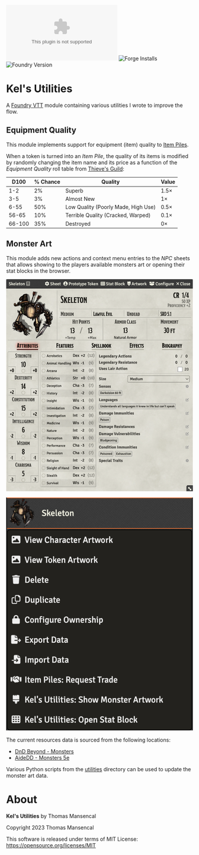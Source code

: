 ![Latest Release Download Count](https://img.shields.io/github/downloads/KelSolaar/fvvt-kels-utilities/latest/module.zip) ![Forge Installs](https://img.shields.io/badge/dynamic/json?label=Forge%20Installs&query=package.installs&suffix=%25&url=https%3A%2F%2Fforge-vtt.com%2Fapi%2Fbazaar%2Fpackage%2Fkels-utilities&colorB=4aa94a) ![Foundry Version](https://img.shields.io/badge/dynamic/json.svg?url=https%3A%2F%2Fgithub.com%2FKelSolaar%2Ffvvt-kels-utilities%2Freleases%2Flatest%2Fdownload%2Fmodule.json&label=Foundry%20Version&query=$.compatibility.minimum&colorB=orange)

# Kel's Utilities

A [Foundry VTT](https://foundryvtt.com) module containing various utilities I wrote to improve the flow.

## Equipment Quality

This module implements support for equipment (item) quality to [Item Piles](https://github.com/fantasycalendar/FoundryVTT-ItemPiles).

When a token is turned into an *Item Pile*, the quality of its items is modified by randomly changing the item name and its price as a function of the *Equipment Quality* roll table from [Thieve's Guild](https://www.thievesguild.cc/harvest/creature.php?id=1#tab4):

| D100    | % Chance | Quality                              | Value |
|---------|----------|--------------------------------------|-------|
| 1-2     | 2%       | Superb                               | 1.5×  |
| 3-5     | 3%       | Almost New                           | 1×    |
| 6-55    | 50%      | Low Quality (Poorly Made, High Use)  | 0.5×  |
| 56-65   | 10%      | Terrible Quality (Cracked, Warped)   | 0.1×  |
| 66-100  | 35%      | Destroyed                            | 0×    |

## Monster Art

This module adds new actions and context menu entries to the *NPC* sheets that allows showing to the players available monsters art or opening their stat blocks in the browser.

![NPC Sheet Actions](images/npc-sheet-actions.png)

![NPC Context Menu Entries](images/npc-context-menu-entries.png)

The current resources data is sourced from the following locations:

-   [DnD Beyond - Monsters](https://www.dndbeyond.com/monsters)
-   [AideDD - Monsters 5e](https://www.aidedd.org/dnd-filters/monsters.php)

Various Python scripts from the [utilities](utilities/) directory can be used to update the monster art data.

# About

**Kel's Utilities** by Thomas Mansencal

Copyright 2023 Thomas Mansencal

This software is released under terms of MIT License: https://opensource.org/licenses/MIT
